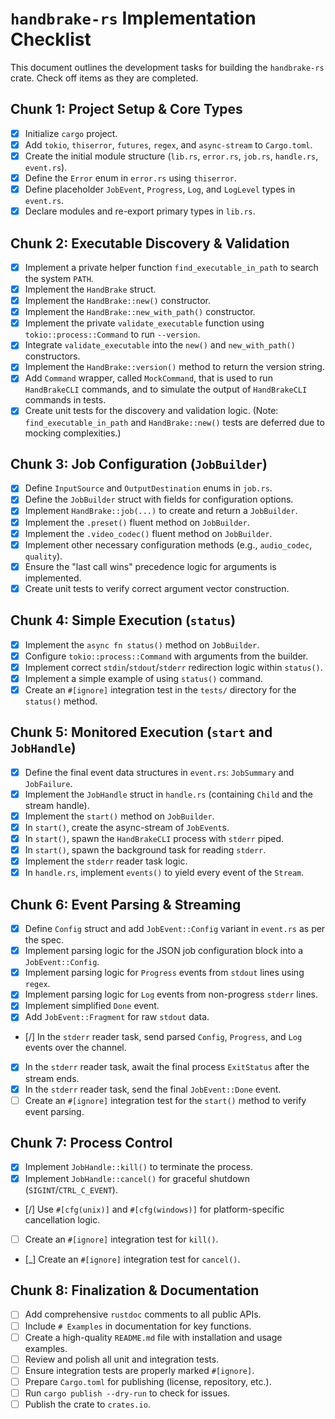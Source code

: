 # `handbrake-rs` Implementation Checklist

This document outlines the development tasks for building the `handbrake-rs` crate. Check off items as they are completed.

## Chunk 1: Project Setup & Core Types
- [X] Initialize `cargo` project.
- [X] Add `tokio`, `thiserror`, `futures`, `regex`, and `async-stream` to `Cargo.toml`.
- [X] Create the initial module structure (`lib.rs`, `error.rs`, `job.rs`, `handle.rs`, `event.rs`).
- [X] Define the `Error` enum in `error.rs` using `thiserror`.
- [X] Define placeholder `JobEvent`, `Progress`, `Log`, and `LogLevel` types in `event.rs`.
- [X] Declare modules and re-export primary types in `lib.rs`.

## Chunk 2: Executable Discovery & Validation
- [X] Implement a private helper function `find_executable_in_path` to search the system `PATH`.
- [X] Implement the `HandBrake` struct.
- [X] Implement the `HandBrake::new()` constructor.
- [X] Implement the `HandBrake::new_with_path()` constructor.
- [X] Implement the private `validate_executable` function using `tokio::process::Command` to run `--version`.
- [X] Integrate `validate_executable` into the `new()` and `new_with_path()` constructors.
- [X] Implement the `HandBrake::version()` method to return the version string.
- [X] Add `Command` wrapper, called `MockCommand`, that is used to run `HandBrakeCLI` commands, and to simulate the output of `HandBrakeCLI` commands in tests.
- [X] Create unit tests for the discovery and validation logic. (Note: `find_executable_in_path` and `HandBrake::new()` tests are deferred due to mocking complexities.)

## Chunk 3: Job Configuration (`JobBuilder`)
- [X] Define `InputSource` and `OutputDestination` enums in `job.rs`.
- [X] Define the `JobBuilder` struct with fields for configuration options.
- [X] Implement `HandBrake::job(...)` to create and return a `JobBuilder`.
- [X] Implement the `.preset()` fluent method on `JobBuilder`.
- [X] Implement the `.video_codec()` fluent method on `JobBuilder`.
- [X] Implement other necessary configuration methods (e.g., `audio_codec`, `quality`).
- [X] Ensure the "last call wins" precedence logic for arguments is implemented.
- [X] Create unit tests to verify correct argument vector construction.

## Chunk 4: Simple Execution (`status`)
- [X] Implement the `async fn status()` method on `JobBuilder`.
- [X] Configure `tokio::process::Command` with arguments from the builder.
- [X] Implement correct `stdin`/`stdout`/`stderr` redirection logic within `status()`.
- [X] Implement a simple example of using `status()` command.
- [X] Create an `#[ignore]` integration test in the `tests/` directory for the `status()` method.

## Chunk 5: Monitored Execution (`start` and `JobHandle`)
- [X] Define the final event data structures in `event.rs`: `JobSummary` and `JobFailure`.
- [X] Implement the `JobHandle` struct in `handle.rs` (containing `Child` and the stream handle).
- [X] Implement the `start()` method on `JobBuilder`.
- [X] In `start()`, create the async-stream of `JobEvent`s.
- [X] In `start()`, spawn the `HandBrakeCLI` process with `stderr` piped.
- [X] In `start()`, spawn the background task for reading `stderr`.
- [X] Implement the `stderr` reader task logic.
- [X] In `handle.rs`, implement `events()` to yield every event of the `Stream`.

## Chunk 6: Event Parsing & Streaming
- [X] Define `Config` struct and add `JobEvent::Config` variant in `event.rs` as per the spec.
- [X] Implement parsing logic for the JSON job configuration block into a `JobEvent::Config`.
- [X] Implement parsing logic for `Progress` events from `stdout` lines using `regex`.
- [X] Implement parsing logic for `Log` events from non-progress `stderr` lines.
- [X] Implement simplified `Done` event.
- [X] Add `JobEvent::Fragment` for raw `stdout` data.
- [/] In the `stderr` reader task, send parsed `Config`, `Progress`, and `Log` events over the channel.
- [X] In the `stderr` reader task, await the final process `ExitStatus` after the stream ends.
- [X] In the `stderr` reader task, send the final `JobEvent::Done` event.
- [ ] Create an `#[ignore]` integration test for the `start()` method to verify event parsing.

## Chunk 7: Process Control
- [X] Implement `JobHandle::kill()` to terminate the process.
- [X] Implement `JobHandle::cancel()` for graceful shutdown (`SIGINT`/`CTRL_C_EVENT`).
- [/] Use `#[cfg(unix)]` and `#[cfg(windows)]` for platform-specific cancellation logic.
- [ ] Create an `#[ignore]` integration test for `kill()`.
- [_] Create an `#[ignore]` integration test for `cancel()`.

## Chunk 8: Finalization & Documentation
- [ ] Add comprehensive `rustdoc` comments to all public APIs.
- [ ] Include `# Examples` in documentation for key functions.
- [ ] Create a high-quality `README.md` file with installation and usage examples.
- [ ] Review and polish all unit and integration tests.
- [ ] Ensure integration tests are properly marked `#[ignore]`.
- [ ] Prepare `Cargo.toml` for publishing (license, repository, etc.).
- [ ] Run `cargo publish --dry-run` to check for issues.
- [ ] Publish the crate to `crates.io`.
